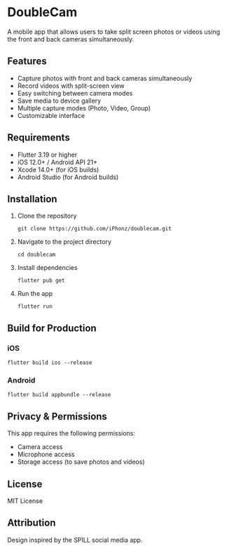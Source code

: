 # DoubleCam

A mobile app that allows users to take split screen photos or videos using the front and back cameras simultaneously.

## Features

- Capture photos with front and back cameras simultaneously
- Record videos with split-screen view
- Easy switching between camera modes
- Save media to device gallery
- Multiple capture modes (Photo, Video, Group)
- Customizable interface

## Requirements

- Flutter 3.19 or higher
- iOS 12.0+ / Android API 21+
- Xcode 14.0+ (for iOS builds)
- Android Studio (for Android builds)

## Installation

1. Clone the repository
   ```
   git clone https://github.com/iPhonz/doublecam.git
   ```

2. Navigate to the project directory
   ```
   cd doublecam
   ```

3. Install dependencies
   ```
   flutter pub get
   ```

4. Run the app
   ```
   flutter run
   ```

## Build for Production

### iOS
```
flutter build ios --release
```

### Android
```
flutter build appbundle --release
```

## Privacy & Permissions

This app requires the following permissions:
- Camera access
- Microphone access
- Storage access (to save photos and videos)

## License

MIT License

## Attribution

Design inspired by the SPILL social media app.